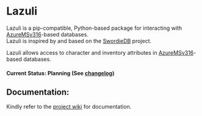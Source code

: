 # Lazuli
Lazuli is a pip-compatible, Python-based package for interacting with [AzureMSv316](https://github.com/SoulGirlJP/AzureV316)-based databases.  
Lazuli is inspired by and based on the [SwordieDB](https://github.com/Bratah123/SwordieDB) project.  

Lazuli allows access to character and inventory attributes in [AzureMSv316](https://github.com/SoulGirlJP/AzureV316)-based databases.  

#### Current Status: Planning (See [changelog](https://github.com/TEAM-SPIRIT-Productions/Lazuli/blob/main/CHANGELOG.md))

## Documentation:
Kindly refer to the [project wiki](https://github.com/TEAM-SPIRIT-Productions/Lazuli/wiki) for documentation.